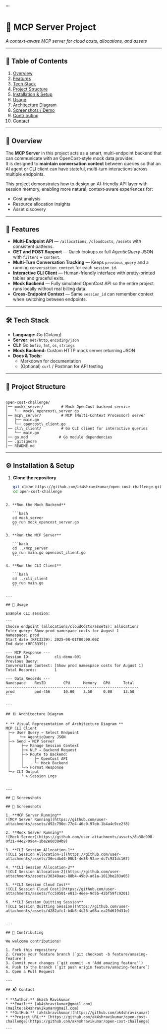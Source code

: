 '''
# 🚀 MCP Server Project 


  
*A context-aware MCP server for cloud costs, allocations, and assets*

---

## 📑 Table of Contents
1. [Overview](#-overview)
2. [Features](#-features)
3. [Tech Stack](#-tech-stack)
4. [Project Structure](#-project-structure)
5. [Installation & Setup](#️-installation--setup)
6. [Usage](#-usage)
7. [Architecture Diagram](#-architecture-diagram)
8. [Screenshots / Demo](#-screenshots--demo)
9. [Contributing](#-contributing)
10. [Contact](#-contact)

---

## 📖 Overview
The **MCP Server** in this project acts as a smart, multi-endpoint backend that can communicate with an OpenCost-style mock data provider.  
It is designed to **maintain conversation context** between queries so that an AI agent or CLI client can have stateful, multi-turn interactions across multiple endpoints.

This project demonstrates how to design an AI-friendly API layer with session memory, enabling more natural, context-aware experiences for:
- Cost analysis
- Resource allocation insights
- Asset discovery

---

## 🌟 Features
- **Multi-Endpoint API** — `/allocations`, `/cloudCosts`, `/assets` with consistent patterns.  
- **GET and POST Support** — Quick lookups or full *AgenticQuery* JSON with `filters` + `context`.  
- **Multi-Turn Conversation Tracking** — Keeps `previous_query` and a running `conversation_context` for each `session_id`.  
- **Interactive CLI Client** — Human-friendly interface with pretty-printed tables and graceful exits.  
- **Mock Backend** — Fully simulated OpenCost API so the entire project runs locally without real billing data.  
- **Cross-Endpoint Context** — Same `session_id` can remember context when switching between endpoints.  

---

## 🛠 Tech Stack
- **Language:** Go (Golang)  
- **Server:** `net/http`, `encoding/json`  
- **CLI:** Go `bufio`, `fmt`, `os`, `strings`  
- **Mock Backend:** Custom HTTP mock server returning JSON  
- **Docs & Tools:**  
  - Markdown for documentation  
  - (Optional) `curl` / Postman for API testing  

---

## 📂 Project Structure
```

open-cost-challenge/
│── mock\_server/        # Mock OpenCost backend service
│   └── mock\_opencost\_server.go
│── mcp\_server/         # MCP (Multi-Context Processor) server
│   ├── main.go
│   └── opencost\_client.go
│── cli\_client/         # Go CLI client for interactive queries
│   └── main.go
│── go.mod              # Go module dependencies
│── .gitignore
│── README.md

````

---

## ⚙️ Installation & Setup
1. **Clone the repository**
   ```bash
   git clone https://github.com/ak4shravikumar/open-cost-challenge.git
   cd open-cost-challenge
````

2. **Run the Mock Backend**

   ```bash
   cd mock_server
   go run mock_opencost_server.go
   ```

3. **Run the MCP Server**

   ```bash
   cd ../mcp_server
   go run main.go opencost_client.go
   ```

4. **Run the CLI Client**

   ```bash
   cd ../cli_client
   go run main.go
   ```

---

## 🚦 Usage

Example CLI session:

```
Choose endpoint (allocations/cloudCosts/assets): allocations
Enter query: Show prod namespace costs for August 1
Namespace: prod
Start date (RFC3339): 2025-08-01T00:00:00Z
End date (RFC3339):

--- MCP Response ---
Session ID:           cli-demo-001
Previous Query:
Conversation Context: [Show prod namespace costs for August 1]
Total Records:        1

--- Data Records ---
Namespace    ResID        CPU      Memory   GPU      Total
------------------------------------------------------------
prod         pod-456      10.00    3.50     0.00     13.50
```

---

## 🏗 Architecture Diagram

* ** Visual Representation of Architecture Diagram **
MCP CLI Client
 ├─> User Query → Select Endpoint
 │    └─> AgenticQuery JSON
 ├─> Send → MCP Server
 │     ├─> Manage Session Context
 │     ├─> NLP → Backend Request
 │     ├─> Route to Backend:
 │     │     ├─ OpenCost API
 │     │     └─ Mock Backend
 │     └─> Format Response
 └─> CLI Output
       └─> Session Logs


---

## 📸 Screenshots

## 📸 Screenshots

1. **MCP Server Running**  
![MCP Server Running](https://github.com/user-attachments/assets/d92c796e-77e4-46c0-97eb-1b4a4c9ce2f8)

2. **Mock Server Running**  
![Mock Server](https://github.com/user-attachments/assets/8a38c998-0f21-44e2-99e4-1be2e80384b9)

3. **CLI Session Allocation-1**  
![CLI Session Allocation-1](https://github.com/user-attachments/assets/36ecdbd4-00b1-4e38-93ae-dc7c931dc167)

4. **CLI Session Allocation-2**  
![CLI Session Allocation-2](https://github.com/user-attachments/assets/30349aac-88b4-49b9-ad1a-1013be283a05)

5. **CLI Session Cloud Cost**  
![CLI Session Cloud Cost](https://github.com/user-attachments/assets/fcc59501-e013-4eee-9d5b-42bf59fc9201)

6. **CLI Session Quitting Session**  
![CLI Session Quitting Session](https://github.com/user-attachments/assets/d282afc1-b4b8-4c26-a68a-ea25d619d31e)


---

## 🤝 Contributing

We welcome contributions!

1. Fork this repository
2. Create your feature branch (`git checkout -b feature/amazing-feature`)
3. Commit your changes (`git commit -m 'Add amazing feature'`)
4. Push to the branch (`git push origin feature/amazing-feature`)
5. Open a Pull Request

---

## 📬 Contact

* **Author:** Akash Ravikumar
* **Email:** [ak4shravikumar@gmail.com](mailto:ak4shravikumar@gmail.com)
* **GitHub:** [ak4shravikumar](https://github.com/ak4shravikumar)
* **Project URL:** [https://github.com/ak4shravikumar/open-cost-challenge](https://github.com/ak4shravikumar/open-cost-challenge)

```

